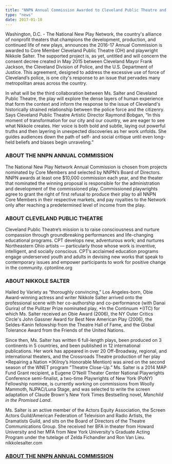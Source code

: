```yaml
---
title: "NNPN Annual Commission Awarded to Cleveland Public Theatre and Nikkole Salter"
type: "news"
date: 2017-01-10
---
```


<span class="lead-in">Washington, D.C. - The National New Play Network, the country's alliance of nonprofit theaters that champions the development, production, and continued life of new plays, announces the 2016-17 Annual Commission is awarded to Core Member Cleveland Public Theatre (OH) and playwright Nikkole Salter. The supported project is, as yet, untitled and will concern the consent decree created in May 2015 between Cleveland Mayor Frank Jackson, the Cleveland Division of Police, and the U.S. Department of Justice. This agreement, designed to address the excessive use of force of Cleveland’s police, is one city's response to an issue that pervades many metropolitan areas across the country.</span>

In what will be the third collaboration between Ms. Salter and Cleveland Public Theatre, the play will explore the dense layers of human experience that form the context and inform the response to the issue of Cleveland's historically strained relationship between the police force and the citizenry. Says Cleveland Public Theatre Artistic Director Raymond Bobgan, “In this moment of transformation for our city and our country, we are eager to see what Nikkole creates. Her voice is both bold and subtle, laying out powerful truths and then layering in unexpected discoveries as her work unfolds. She guides audiences down the path of self- and social critique until even long-held beliefs and biases begin unraveling.”

<h3>ABOUT THE NNPN ANNUAL COMMISSION</h3>
The National New Play Network Annual Commission is chosen from projects nominated by Core Members and selected by NNPN’s Board of Directors. NNPN awards at least one $10,000 commission each year, and the theater that nominated the winning proposal is responsible for the administration and development of the commissioned play. Commissioned playwrights agree to grant the right of first refusal to produce their play to all NNPN Core Members in their respective markets, and pay royalties to the Network only after reaching a predetermined level of income from the play.

<h3>ABOUT CLEVELAND PUBLIC THEATRE</h3>
Cleveland Public Theatre’s mission is to raise consciousness and nurture compassion through groundbreaking performances and life-changing educational programs. CPT develops new, adventurous work; and nurtures Northeastern Ohio artists — particularly those whose work is inventive, intelligent, and socially conscious. CPT’s acclaimed education programs engage underserved youth and adults in devising new works that speak to contemporary issues and empower participants to work for positive change in the community. cptonline.org

<h3>ABOUT NIKKOLE SALTER</h3>
Hailed by Variety as “thoroughly convincing,” Los Angeles-born, Obie Award-winning actress and writer Nikkole Salter arrived onto the professional scene with her co-authorship and co-performance (with Danai Gurira) of the Pulitzer Prize nominated play, *In the Continuum *(ITC) for which Ms. Salter received an Obie Award (2006), the NY Outer Critics Circle's John Gassner Award for Best New American Play (2006), the Seldes-Kanin fellowship from the Theatre Hall of Fame, and the Global Tolerance Award from the Friends of the United Nations.

Since then, Ms. Salter has written 6 full-length plays, been produced on 3 continents in 5 countries, and been published in 12 international publications. Her work has appeared in over 20 Off-Broadway, regional, and international theaters, and the Crossroads Theatre production of her play *Repairing a Nation *(Kilroy’s Honorable Mention) was aired on the second season of the WNET program "Theatre Close-Up.” Ms. Salter is a 2014 MAP Fund Grant recipient, a Eugene O'Neill Theater Center National Playwrights Conference semi-finalist, a two-time Playwrights of New York (PoNY) Fellowship nominee, is currently working on commissions from Woolly Mammoth, NJPAC/Luna Stage, and was selected to write the screen adaptation of Claude Brown's New York Times Bestselling novel, *Manchild in the Promised Land*.

Ms. Salter is an active member of the Actors Equity Association, the Screen Actors Guild/American Federation of Television and Radio Artists, the Dramatists Guild, and sits on the Board of Directors of the Theatre Communications Group. She received her BFA in theater from Howard University and her MFA from New York University's Graduate Acting Program under the tutelage of Zelda Fichandler and Ron Van Lieu. nikkolesalter.com

<h3><a href="http://nnpn.org/programs/commissions" rel="nofollow">ABOUT THE NNPN ANNUAL COMMISSION</a></h3>
